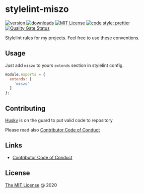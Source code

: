 # stylelint-miszo

[![version](https://img.shields.io/npm/v/stylelint-miszo.svg?style=flat-square)](https://www.npmjs.com/package/stylelint-miszo)
[![downloads](https://img.shields.io/npm/dw/stylelint-miszo.svg?style=flat-square)](https://npm-stat.com/charts.html?package=stylelint-miszo&from=2019-02-24)
[![MIT License](https://img.shields.io/npm/l/stylelint-miszo.svg?style=flat-square)](http://opensource.org/licenses/MIT)
[![code style: prettier](https://img.shields.io/badge/code_style-prettier-ff69b4.svg?style=flat-square)](https://github.com/prettier/prettier)
[![Quality Gate Status](https://sonarcloud.io/api/project_badges/measure?project=stylelint-miszo&metric=alert_status)](https://sonarcloud.io/dashboard?id=stylelint-miszo)

Stylelint rules for my projects. Feel free to use these conventions.

## Usage

Just add `miszo` to yours `extends` section in stylelint config.

```javascript
module.exports = {
  extends: [
    'miszo'
  ]
};
```

## Contributing

[Husky](https://github.com/typicode/husky) is on the guard to put valid code to repository

Please read also [Contributor Code of Conduct](./CODE_OF_CONDUCT.md)

## Links

- [Contributor Code of Conduct](./CODE_OF_CONDUCT.md)

## License

[The MIT License](https://miszo.mit-license.org) @ 2020
